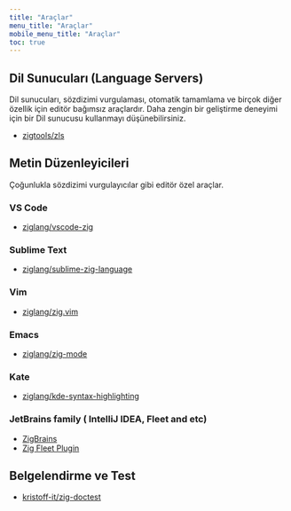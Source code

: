 ```yaml
---
title: "Araçlar"
menu_title: "Araçlar"
mobile_menu_title: "Araçlar"
toc: true
---
```


## Dil Sunucuları (Language Servers)

Dil sunucuları, sözdizimi vurgulaması, otomatik tamamlama ve birçok diğer özellik için editör bağımsız araçlardır. Daha zengin bir geliştirme deneyimi için bir Dil sunucusu kullanmayı düşünebilirsiniz.

- [zigtools/zls](https://github.com/zigtools/zls)

## Metin Düzenleyicileri
Çoğunlukla sözdizimi vurgulayıcılar gibi editör özel araçlar.

### VS Code
- [ziglang/vscode-zig](https://github.com/ziglang/vscode-zig)

### Sublime Text
- [ziglang/sublime-zig-language](https://github.com/ziglang/sublime-zig-language)

### Vim
- [ziglang/zig.vim](https://github.com/ziglang/zig.vim)

### Emacs
- [ziglang/zig-mode](https://github.com/ziglang/zig-mode)

### Kate
- [ziglang/kde-syntax-highlighting](https://github.com/ziglang/kde-syntax-highlighting)

### JetBrains family ( IntelliJ IDEA, Fleet and etc)
- [ZigBrains](https://plugins.jetbrains.com/plugin/22456-zigbrains)
- [Zig Fleet Plugin](https://plugins.jetbrains.com/plugin/26070-zig)

## Belgelendirme ve Test
- [kristoff-it/zig-doctest](https://github.com/kristoff-it/zig-doctest)
